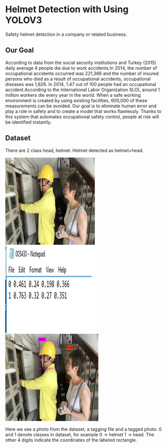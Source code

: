 # Helmet Detection with Using YOLOV3
Safety helmet detection in a company or related business.
## Our Goal
According to data from the social security institutions and Turkey (2015) daily average 4 people die due to work accidents.In 2014, the number of occupational accidents occurred was 221,366 and the number of insured persons who died as a result of occupational accidents, occupational diseases was 1,626. In 2014, 1.47 out of 100 people had an occupational accident.According to the International Labor Organization (ILO), around 1 million workers die every year in the world. When a safe working environment is created by using existing facilities, 600,000 of these measurements can be avoided.
Our goal is to eliminate human error and play a role in safety and to create a model that works flawlessly. Thanks to this system that automates occupational safety control, people at risk will be identified instantly.
## Dataset
There are 2 class head, helmet. Helmet detected as helmet+head. 

![alt-text-1](/Darknet/before.jpg "before_detection")![alt-text-2](/Darknet/label.jpg "label")![alt-text-3](/Darknet/after.jpg "after_detection")

Here we see a photo from the dataset, a tagging file and a tagged photo. 0 and 1 denote classes in dataset, for example 0 → helmet 1 → head. The other 4 digits indicate the coordinates of the labeled rectangle.

